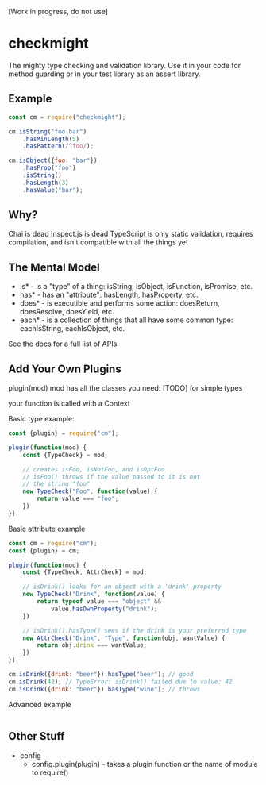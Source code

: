 [Work in progress, do not use]

# checkmight
The mighty type checking and validation library. Use it in your code for method guarding or in your test library as an assert library.

## Example
``` js
const cm = require("checkmight");

cm.isString("foo bar")
    .hasMinLength(5)
    .hasPattern(/^foo/);

cm.isObject({foo: "bar"})
    .hasProp("foo")
    .isString()
    .hasLength(3)
    .hasValue("bar");
```

## Why?
Chai is dead
Inspect.js is dead
TypeScript is only static validation, requires compilation, and isn't compatible with all the things yet

## The Mental Model
* is* - is a "type" of a thing: isString, isObject, isFunction, isPromise, etc.
* has* - has an "attribute": hasLength, hasProperty, etc.
* does* - is executible and performs some action: doesReturn, doesResolve, doesYield, etc.
* each* - is a collection of things that all have some common type: eachIsString, eachIsObject, etc.

See the docs for a full list of APIs.

## Add Your Own Plugins
plugin(mod)
mod has all the classes you need: [TODO]
for simple types

your function is called with a Context

Basic type example:
``` js
const {plugin} = require("cm");

plugin(function(mod) {
    const {TypeCheck} = mod;

    // creates isFoo, isNotFoo, and isOptFoo
    // isFoo() throws if the value passed to it is not
    // the string "foo"
    new TypeCheck("Foo", function(value) {
        return value === "foo";
    })
})
```

Basic attribute example
``` js
const cm = require("cm");
const {plugin} = cm;

plugin(function(mod) {
    const {TypeCheck, AttrCheck} = mod;

    // isDrink() looks for an object with a 'drink' property
    new TypeCheck("Drink", function(value) {
        return typeof value === "object" &&
            value.hasOwnProperty("drink");
    })

    // isDrink().hasType() sees if the drink is your preferred type
    new AttrCheck("Drink", "Type", function(obj, wantValue) {
        return obj.drink === wantValue;
    })
})

cm.isDrink({drink: "beer"}).hasType("beer"); // good
cm.isDrink(42); // TypeError: isDrink() failed due to value: 42
cm.isDrink({drink: "beer"}).hasType("wine"); // throws
```

Advanced example
``` js
```

## Other Stuff
* config
    * config.plugin(plugin) - takes a plugin function or the name of module to require()